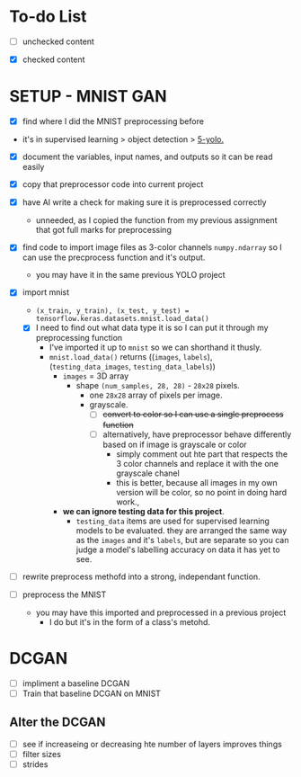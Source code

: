 # To-do List

- [ ] unchecked content

- [X] checked content

# SETUP - MNIST GAN

- [x] find where I did the MNIST preprocessing before
* it's in supervised learning > object detection > [5-yolo.](https://github.com/Jabulani-N/atlas-machine_learning/blob/main/supervised_learning/object_detection/5-yolo.py)

- [x] document the variables, input names, and outputs so it can be read easily
- [x] copy that preprocessor code into current project

- [x] have AI write a check for making sure it is preprocessed correctly

  * unneeded, as I copied the function from my previous assignment that got full marks for preprocessing

- [x] find code to import image files as 3-color channels `numpy.ndarray` so I can use the precprocess function and it's output.

  * you may have it in the same previous YOLO project

- [x] import mnist
  * `(x_train, y_train), (x_test, y_test) = tensorflow.keras.datasets.mnist.load_data()`
  - [x] I need to find out what data type it is so I can put it through my preprocessing function
    * I've imported it up to `mnist` so we can shorthand it thusly.
    * `mnist.load_data()` returns ((`images`, `labels`),(`testing_data_images`, `testing_data_labels`))
      * `images` = 3D array
        * shape `(num_samples, 28, 28)` - `28x28` pixels.
          * one `28x28` array of pixels per image.
          * grayscale.
            * [ ] ~~convert to color so I can use a single preprocess function~~
            * [ ] alternatively, have preprocessor behave differently based on if image is grayscale or color
              * simply comment out hte part that respects the 3 color channels and replace it with the one grayscale chanel
              * this is better, because all images in my own version will be color, so no point in doing hard work.,
      * **we can ignore testing data for this project**.
        * `testing_data` items are used for supervised learning models to be evaluated. they are arranged the same way as the `images` and it's `labels`, but are separate so you can judge a model's labelling accuracy on data it has yet to see.
- [ ]  rewrite preprocess methofd into a strong, independant function.
- [ ]  preprocess the MNIST
    * you may have this imported and preprocessed in a previous project
      * I do but it's in the form of a class's metohd.


# DCGAN

- [ ] impliment a baseline DCGAN
- [ ] Train that baseline DCGAN on MNIST

## Alter the DCGAN
- [ ] see if increaseing or decreasing hte number of layers improves things
- [ ] filter sizes
- [ ] strides
